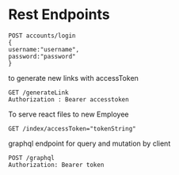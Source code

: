 # Rest Endpoints

```
POST accounts/login
{
username:"username",
password:"password"
}
```

to generate new links with accessToken
```
GET /generateLink  
Authorization : Bearer accesstoken 
```

To serve react files to new Employee
```
GET /index/accessToken="tokenString"
```


graphql endpoint for query and mutation by client

```
POST /graphql
Authorization: Bearer token
```





